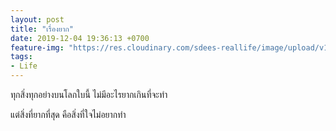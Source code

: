 ```yaml
---
layout: post
title: "เรื่องยาก"
date: 2019-12-04 19:36:13 +0700
feature-img: "https://res.cloudinary.com/sdees-reallife/image/upload/v1555658919/sample_feature_img.png"
tags:
- Life
---
```

ทุกสิ่งทุกอย่างบนโลกใบนี้ ไม่มีอะไรยากเกินที่จะทำ

<i class="fa fa-child" style="color:plum"></i>

แต่สิ่งที่ยากที่สุด คือสิ่งที่ใจไม่อยากทำ
